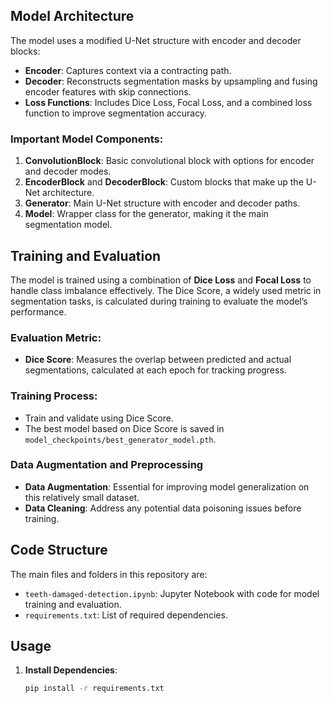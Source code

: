 
## Model Architecture

The model uses a modified U-Net structure with encoder and decoder blocks:
- **Encoder**: Captures context via a contracting path.
- **Decoder**: Reconstructs segmentation masks by upsampling and fusing encoder features with skip connections.
- **Loss Functions**: Includes Dice Loss, Focal Loss, and a combined loss function to improve segmentation accuracy.

### Important Model Components:
1. **ConvolutionBlock**: Basic convolutional block with options for encoder and decoder modes.
2. **EncoderBlock** and **DecoderBlock**: Custom blocks that make up the U-Net architecture.
3. **Generator**: Main U-Net structure with encoder and decoder paths.
4. **Model**: Wrapper class for the generator, making it the main segmentation model.

## Training and Evaluation

The model is trained using a combination of **Dice Loss** and **Focal Loss** to handle class imbalance effectively. The Dice Score, a widely used metric in segmentation tasks, is calculated during training to evaluate the model’s performance.

### Evaluation Metric:
- **Dice Score**: Measures the overlap between predicted and actual segmentations, calculated at each epoch for tracking progress.

### Training Process:
- Train and validate using Dice Score.
- The best model based on Dice Score is saved in `model_checkpoints/best_generator_model.pth`.

### Data Augmentation and Preprocessing
- **Data Augmentation**: Essential for improving model generalization on this relatively small dataset.
- **Data Cleaning**: Address any potential data poisoning issues before training.

## Code Structure

The main files and folders in this repository are:

- `teeth-damaged-detection.ipynb`: Jupyter Notebook with code for model training and evaluation.
- `requirements.txt`: List of required dependencies.

## Usage

1. **Install Dependencies**:
   ```bash
   pip install -r requirements.txt
